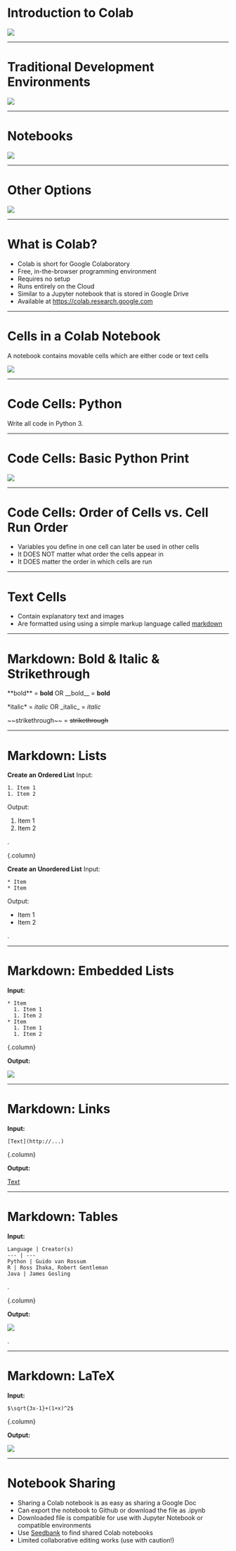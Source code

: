 # Introduction to Colab

![](https://colab.research.google.com/img/colab_favicon_256px.png)

<!--
We have talked about machine learning and data science in the abstract.
Now it's time to actually start applying our skills. To do this, we will
need some sort of development environment. There are a plethora of options in this space.

Image Details:
* [colab_favicon_256px.png](https://colab.research.google.com): Externally Linked
-->

---

# Traditional Development Environments

![](res/ide.png)

<!--
Many data scientists choose to use a traditional development environment for
their work. These editors range in complexity from a text editor like Notepad on
Windows through large, integrated development environments such PyCharm.

With these environments, it is often necessary to install extra software to
support your data science work.

You'll likely find that data scientists with backgrounds in traditional
programming are comfortable in these environments since they have likely already
had experience with them.

These development environments are also useful for developing code supported by
unit tests and code that will be packaged and deployed on server systems.

Image Details:
* [ide.png](http://www.google.com): Google Copyright
-->

---

# Notebooks

![](res/notebook.png)

<!--
Notebooks are another option that you will see regularly, and they are the
primary coding environment for this course.

When someone mentions a data science notebook, they are typically
referring to a Jupyter Notebook.

Jupyter Notebooks combine code, output, and supporting documentation in a single
structured document. The document can be executed, modified, and iterated on.

Though you'll see many Jupyter notebooks that contain Python code, they aren't
limited to Python. Jupyter supports many different 'kernels,' which allow users a
wide variety of choice in what languages and libraries they use. In this course,
we will use Python.

Image Details:
* [notebook.png](http://www.google.com): Google Copyright
-->

---

# Other Options

![](res/matlab.png)

<!--
The choice of development environments isn't a binary choice between notebooks
and traditional development environments. There is a wide spectrum of tools
available, some that blur the lines between traditional environments and
notebooks.

MATLAB is one of these tools. It can very much be used as a traditional
development environment where you write code and then deploy that code. However,
it also supports a notebook mode which has a much more Jupyter-like feel.

It is important to be aware that not all data scientists develop in the same
type of environment. Personal preference, costs, corporate standards, and other factors
go into the decision for someone to choose a specific environment.

The environment might even change over the course of a project. A data scientist
might explore and build a small model using a notebook. Later, once the model
is designed, they might then switch over to a more traditional environment to
create a deployable package.

Image Details:
* [matlab.png](http://www.google.com): Google Copyright
-->

---

# What is Colab?

* Colab is short for Google Colaboratory
* Free, in-the-browser programming environment
* Requires no setup
* Runs entirely on the Cloud
* Similar to a Jupyter notebook that is stored in Google Drive
* Available at https://colab.research.google.com

<!--
Colab notebooks run by connecting to virtual machines that have maximum lifetimes of up to 12 hours. Notebooks will also disconnect from VMs when left idle for too long. Maximum VM lifetime and idle timeout behavior may vary over time, or based on your usage.

Colab focuses on supporting Python and its ecosystem of third-party tools. There is not currently support for other Jupyter kernels like R or Scala.

More documentation on Colab can be found at https://research.google.com/colaboratory/faq.html

A good introductory notebook can be found here https://colab.sandbox.google.com/notebooks/intro.ipynb#scrollTo=GJBs_flRovLc
-->

---

# Cells in a Colab Notebook

A notebook contains movable cells which are either code or text cells

![](res/notebook_cells.png)

<!--
Hovering above or below a current cell will bring up the option to add a new code or text cell.

You can run code cells and typeset text cells using Shift+Enter.

Image Details:
* [notebook_cells.png](http://www.google.com): Google Copyright
-->

---

# Code Cells: Python
Write all code in Python 3.

<!--
As of January 1, 2020, the Python team no longer supports Python 2. And as of the same date, Colab has stopped supporting Python 2 runtimes.
-->

---

# Code Cells: Basic Python Print

![](res/python_print.png)

<!--
Writing Python code in a notebook is just like writing Python code anywhere else.

Image Details:
* [python_print.png](http://www.google.com): Google Copyright
-->

---

# Code Cells: Order of Cells vs. Cell Run Order

* Variables you define in one cell can later be used in other cells
* It DOES NOT matter what order the cells appear in
* It DOES matter the order in which cells are run

<!--
It doesn't matter what order the cells appear in. What matters is the order in which they are run. The run-order is captured by the numbers to the left of each cell.
-->

---

# Text Cells

* Contain explanatory text and images
* Are formatted using using a simple markup language called [markdown](https://colab.sandbox.google.com/notebooks/markdown_guide.ipynb)

<!--
Text cells are a great way to explain what you are doing in a notebook. Think of them like high-powered code comments.

These cells can look like normal plain text, but you can also format the text in those cells using a markup language called markdown. Markdown allows you to do things like bold and italicize your text. It also allows you to add links, images, tables, and other things to your notebook.

We'll look at a few key features of markdown in the next few slides.
-->

---

# Markdown: Bold & Italic & Strikethrough

\*\*bold\*\* = **bold** OR \_\_bold\_\_ = __bold__

\*italic\* = *italic* OR \_italic\_ = _italic_

\~\~strikethrough\~\~ = ~~strikethrough~~

<!--
You can easily format text with specific markdown syntax.
-->

---

# Markdown: Lists

**Create an Ordered List**
Input:

```
1. Item 1
1. Item 2
```

Output:

1. Item 1
1. Item 2

.

{.column}

**Create an Unordered List**
Input:

```
* Item
* Item
```
Output:

* Item 1
* Item 2

.


<!--
You can create numbered and bulleted lists. What is shown here is what the user should type in markdown. The output of an ordered list will contain the correct linear number 1. 2. 3. etc.
-->

---

# Markdown: Embedded Lists

**Input:**

```
* Item
  1. Item 1
  1. Item 2
* Item
  1. Item 1
  1. Item 2
```

{.column}

**Output:**

![](res/nested-list.png)

<!--
You can also easily create sublists.

Image Details:
* [nested-list.png](http://www.google.com): Google Copyright
-->

---

# Markdown: Links

**Input:**

```
[Text](http://...)
```

{.column}

**Output:**

[Text](http://...)

<!--
The [Text] portion indicates what will appear in your document, and the (http://...) should have the appropriate URL.
-->

---

# Markdown: Tables

**Input:**

```
Language | Creator(s)
--- | ---
Python | Guido van Rossum
R | Ross Ihaka, Robert Gentleman
Java | James Gosling
```

.

{.column}

**Output:**

![](res/table.png)

.

<!--
Tables are created using | and -. They will be formatted automatically with lines at each delimiter.

Image Details:
* [table.png](http://www.google.com): Google Copyright
-->

---

# Markdown: LaTeX

**Input:**

```
$\sqrt{3x-1}+(1+x)^2$
```

{.column}

**Output:**

![](res/latex.png)

<!--
LaTeX is a powerful document preparation system for typesetting mathematical equations. Markdown in Colab supports basic LaTeX commands.

https://www.latex-project.org/help/documentation/

Image Details:
* [latex.png](http://www.google.com): Google Copyright
-->

---

# Notebook Sharing

* Sharing a Colab notebook is as easy as sharing a Google Doc
* Can export the notebook to Github or download the file as .ipynb
* Downloaded file is compatible for use with Jupyter Notebook or compatible environments
* Use [Seedbank](https://research.google.com/seedbank/) to find shared Colab notebooks
* Limited collaborative editing works (use with caution!)

<!--
Since a Colab notebook is stored in Google Drive, sharing a Colab notebook is as easy as sharing a Google Doc.  Just like Google Doc sharing, you decide on the share permissions, eg: view-only or edit privilege.

If you prefer, you can export the notebook to a Github repository or download the notebook as a file.  The downloaded file is written in standard Jupyter notebook format and can be use in Jupyter Notebook or any other compatible framework.

Seedbank is a search engine for Colab notebooks for material for exploration and learning of ML. https://research.google.com/seedbank/guide/faq

Some of the collaborative features in Colab are quite limited, and it can be challenging to have two people editing the same lab at the same time. Furthermore, you can open labs in sandbox mode which does not save changes. Use collaborative features with caution.
-->
